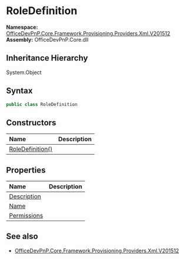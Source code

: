 # RoleDefinition
  

**Namespace:** [OfficeDevPnP.Core.Framework.Provisioning.Providers.Xml.V201512](OfficeDevPnP.Core.Framework.Provisioning.Providers.Xml.V201512.md)  
**Assembly:** OfficeDevPnP.Core.dll  
## Inheritance Hierarchy
System.Object  


## Syntax
```C#
public class RoleDefinition
```
## Constructors
|**Name**|**Description**|
|:-----|:-----|
| [RoleDefinition()](OfficeDevPnP.Core.Framework.Provisioning.Providers.Xml.V201512.RoleDefinition.ctor1.md) | 
## Properties
|**Name**|**Description**|
|:-----|:-----|
| [Description](OfficeDevPnP.Core.Framework.Provisioning.Providers.Xml.V201512.RoleDefinition.Description.md) | 
| [Name](OfficeDevPnP.Core.Framework.Provisioning.Providers.Xml.V201512.RoleDefinition.Name.md) | 
| [Permissions](OfficeDevPnP.Core.Framework.Provisioning.Providers.Xml.V201512.RoleDefinition.Permissions.md) | 
## See also
- [OfficeDevPnP.Core.Framework.Provisioning.Providers.Xml.V201512](OfficeDevPnP.Core.Framework.Provisioning.Providers.Xml.V201512.md)

